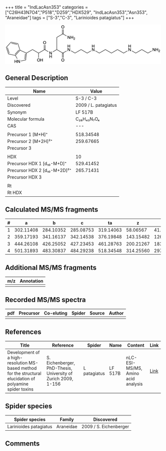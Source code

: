 +++
title = "IndLacAsn353"
categories = ["C26H43N7O4","P518","D259","HDX529",
"IndLacAsn353","Asn353",
"Araneidae"]
tags = ["S-3","C-3",
"Larinioides patagiatus"]
+++

![](/img/IndLacAsn353.png)

## General Description

| Name                         | Value                |
|------------------------------|----------------------|
| Level                        | S-3 / C-3                   |
| Discovered                   | 2009 / L. patagiatus |
| Synonym                      | LF 517B              |
| Molecular formula            | C₂₆H₄₃N₇O₄           |
| CAS                          | ---                  |
|                              |                      |
| Precursor 1 [M+H]⁺           | 518.34548            |
| Precursor 2 [M+2H]²⁺         | 259.67665            |
| Precursor 3                  |                      |
|                              |                      |
| HDX                          | 10                   |
| Precursor HDX 1 [d₁₀-M+D]⁺   | 529.41452            |
| Precursor HDX 2 [d₁₀-M+2D]²⁺ | 265.71431            |
| Precursor HDX 3              |                      |
|                              |                      |
| Rt                           |                      |
| Rt HDX                       |                      |

## Calculated MS/MS fragments

| # | a         | b         | c         | ta        | z         | y         | tz        |
|---|-----------|-----------|-----------|-----------|-----------|-----------|-----------|
| 1 | 302.11408 | 284.10352 | 285.08753 | 319.14063 | 58.06567  | 41.03912  | 75.09222  |
| 2 | 359.17193 | 341.16137 | 342.14538 | 376.19848 | 143.15482 | 126.12827 | 160.18137 |
| 3 | 444.26108 | 426.25052 | 427.23453 | 461.28763 | 200.21267 | 183.18612 | 217.23922 |
| 4 | 501.31893 | 483.30837 | 484.29238 | 518.34548 | 314.25560 | 297.22905 | 331.28215 |

## Additional MS/MS fragments

| m/z       | Annotation |
|-----------|------------|
|           |            |

## Recorded MS/MS spectra

| pdf | Precursor | Co-eluting | Spider | Source | Author |
|-----|-----------|------------|--------|--------|--------|
|     |           |            |        |        |        |

## References

| Title                                                                                                      | Reference                                                     | Spider       | Name    | Content                            | Link                                                               |
|------------------------------------------------------------------------------------------------------------|---------------------------------------------------------------|--------------|---------|------------------------------------|--------------------------------------------------------------------|
| Development of a high-resolution MS-based method for the structural elucidation of polyamine spider toxins | S. Eichenberger, PhD-Thesis, University of Zurich 2009, 1-156 | L patagiatus | LF 517B | nLC-ESI-MS/MS, Amino acid analysis | [Link](https://www.zora.uzh.ch/id/eprint/12787/1/Eichenberger.pdf) |

## Spider species

| Spider species         | Family    | Discovered             |
|------------------------|-----------|------------------------|
| Larinioides patagiatus | Araneidae | 2009 / S. Eichenberger |

## Comments